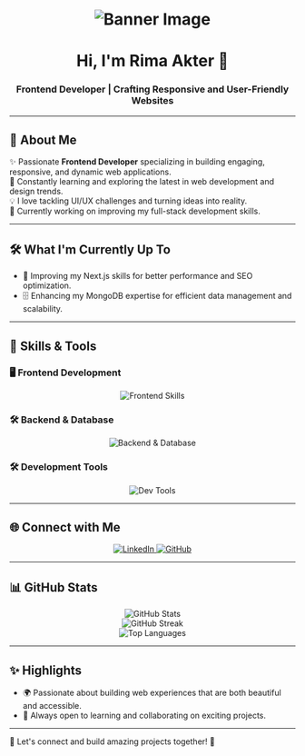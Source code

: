 <h1 align="center">
  <img src="https://i.ibb.co.com/MfKNvVz/Rima-Akter-3.png" alt="Banner Image" />
</h1>

<h1 align="center">Hi, I'm <strong>Rima Akter 👋</strong></h1>
<h3 align="center">Frontend Developer | Crafting Responsive and User-Friendly Websites</h3>

---

## 🌟 **About Me**  
✨ Passionate **Frontend Developer** specializing in building engaging, responsive, and dynamic web applications.  
🌱 Constantly learning and exploring the latest in web development and design trends.  
💡 I love tackling UI/UX challenges and turning ideas into reality.  
🎯 Currently working on improving my full-stack development skills.  

---

## 🛠 **What I'm Currently Up To**  
- 🚀 Improving my Next.js skills for better performance and SEO optimization.  
- 🗄️ Enhancing my MongoDB expertise for efficient data management and scalability. 

---

## 🚀 **Skills & Tools**  

### 🖥️ **Frontend Development**  
<div align="center">
  <img src="https://skillicons.dev/icons?i=html,css,js,react,nextjs,tailwind,bootstrap" alt="Frontend Skills" />
</div>

### 🛠️ **Backend & Database**  
<div align="center">
  <img src="https://skillicons.dev/icons?i=nodejs,express,mongodb" alt="Backend & Database" />
</div>

### 🛠️ **Development Tools**  
<div align="center">
  <img src="https://skillicons.dev/icons?i=git,github,vscode,figma" alt="Dev Tools" />
</div>

---

## 🌐 **Connect with Me**  

<div align="center">
  <a href="https://www.linkedin.com/in/rima-akter-2abb2a216/" target="_blank">
    <img src="https://img.shields.io/badge/LinkedIn-%230077B5.svg?&style=for-the-badge&logo=linkedin&logoColor=white" alt="LinkedIn">
  </a>
  <a href="https://github.com/Rimaakter1" target="_blank">
    <img src="https://img.shields.io/badge/GitHub-%23181717.svg?&style=for-the-badge&logo=github&logoColor=white" alt="GitHub">
  </a>
</div>

---

## 📊 **GitHub Stats**  

<div align="center">
  <img src="https://github-readme-stats.vercel.app/api?username=Rimaakter1&show_icons=true&theme=radical" alt="GitHub Stats" />
  <br/>
  <img src="https://github-readme-streak-stats.herokuapp.com/?user=Rimaakter1&theme=radical" alt="GitHub Streak" />
  <br/>
  <img src="https://github-readme-stats.vercel.app/api/top-langs/?username=Rimaakter1&layout=compact&theme=radical" alt="Top Languages" />
</div>

---

## ✨ **Highlights**  
- 🌍 Passionate about building web experiences that are both beautiful and accessible.  
- 🚀 Always open to learning and collaborating on exciting projects.  

---

🎨 Let's connect and build amazing projects together! 🚀
